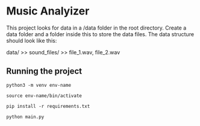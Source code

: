 # Music Analyizer

This project looks for data in a /data folder in the root directory. Create a data folder and a folder inside this to store the data files. The data structure should look like this:

data/ >> sound_files/ >> file_1.wav, file_2.wav

## Running the project

`python3 -m venv env-name`

`source env-name/bin/activate`

`pip install -r requirements.txt`

`python main.py`
